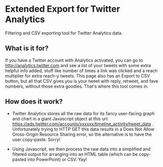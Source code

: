 Extended Export for Twitter Analytics
=================================

Filtering and CSV exporting tool for Twitter Analytics data.

What is it for?
---------------
If you have a Twitter account with Analytics activated, you can go to http://analytics.twitter.com and see a list of your tweets with some extra helpful info added, stuff like number of times a link was clicked and a reach multiplier for extra reach-y tweets. This page also has an Export to CSV button, but all that CSV gives you is your tweet with reply, retweet, and fave numbers, without those extra goodies. That's where this tool comes in. 

How does it work?
-----------------
* Twitter Analytics stores all the raw data for its fancy user-facing graph and chart in a giant Javascript object at this url: https://ads.twitter.com/accounts/xxxxxx/timeline_activity/tweet_data . Unfortunately trying to HTTP GET this data results in a Does Not Allow Cross-Origin Resource Sharing error, so the alternative is to have the user copy-paste. Sorry!

* Using Javascript, we then process the raw data into a simplified and filtered output for arranging into an HTML table (which can be copy-pasted into PowerPoint) or CSV. Yay!
